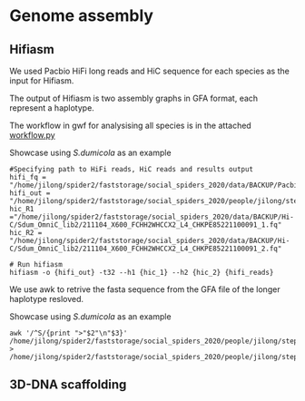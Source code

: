 # Genome assembly

## Hifiasm
We used Pacbio HiFi long reads and HiC sequence for each species as the input for Hifiasm.

The output of Hifiasm is two assembly graphs in GFA format, each represent a haplotype.

The workflow in gwf for analysising all species is in the attached [workflow.py](https://github.com/Jilong-Jerome/sociality-in-spiders-dead-end/blob/main/Genome_Assembly/workflow.py)

Showcase using *S.dumicola* as an example
```
#Specifying path to HiFi reads, HiC reads and results output 
hifi_fq = "/home/jilong/spider2/faststorage/social_spiders_2020/data/BACKUP/Pacbio_Hifi/DUM/DUM_HiFi.fastq"
hifi_out = "/home/jilong/spider2/faststorage/social_spiders_2020/people/jilong/steps/hifi_asm/DUM/DUM_hifi"
hic_R1  ="/home/jilong/spider2/faststorage/social_spiders_2020/data/BACKUP/Hi-C/Sdum_OmniC_lib2/211104_X600_FCHH2WHCCX2_L4_CHKPE85221100091_1.fq"
hic_R2 = "/home/jilong/spider2/faststorage/social_spiders_2020/data/BACKUP/Hi-C/Sdum_OmniC_lib2/211104_X600_FCHH2WHCCX2_L4_CHKPE85221100091_2.fq"

# Run hifiasm
hifiasm -o {hifi_out} -t32 --h1 {hic_1} --h2 {hic_2} {hifi_reads}

```
We use awk to retrive the fasta sequence from the GFA file of the longer haplotype resloved.

Showcase using *S.dumicola* as an example
```
awk '/^S/{print ">"$2"\n"$3}' /home/jilong/spider2/faststorage/social_spiders_2020/people/jilong/steps/hifi_asm/DUM/DUM_hifi.tmp.hic.hap2.p_ctg.gfa > /home/jilong/spider2/faststorage/social_spiders_2020/people/jilong/steps/hifi_asm/DUM/DUM_hifi.tmp.hic.hap2.p_ctg.fa
```
## 3D-DNA scaffolding
